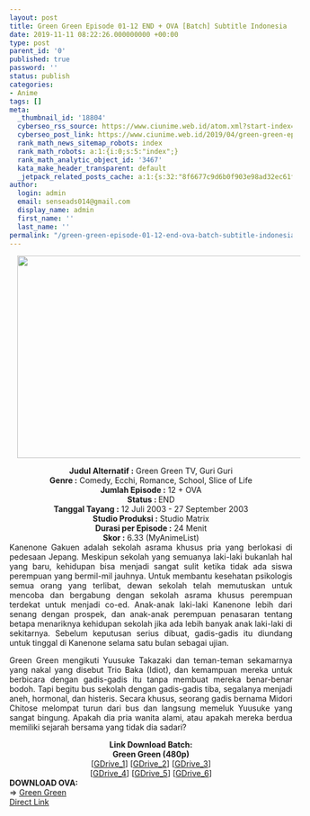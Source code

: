 ```yaml
---
layout: post
title: Green Green Episode 01-12 END + OVA [Batch] Subtitle Indonesia
date: 2019-11-11 08:22:26.000000000 +00:00
type: post
parent_id: '0'
published: true
password: ''
status: publish
categories:
- Anime
tags: []
meta:
  _thumbnail_id: '18804'
  cyberseo_rss_source: https://www.ciunime.web.id/atom.xml?start-index=1951&max-results=150
  cyberseo_post_link: https://www.ciunime.web.id/2019/04/green-green-episode-01-12-end-ova-batch.html
  rank_math_news_sitemap_robots: index
  rank_math_robots: a:1:{i:0;s:5:"index";}
  rank_math_analytic_object_id: '3467'
  kata_make_header_transparent: default
  _jetpack_related_posts_cache: a:1:{s:32:"8f6677c9d6b0f903e98ad32ec61f8deb";a:2:{s:7:"expires";i:1663240722;s:7:"payload";a:0:{}}}
author:
  login: admin
  email: senseads014@gmail.com
  display_name: admin
  first_name: ''
  last_name: ''
permalink: "/green-green-episode-01-12-end-ova-batch-subtitle-indonesia/"
---
```

<div class="separator" style="clear: both; text-align: center;"><a href="https://1.bp.blogspot.com/-z2a7XGkaV3E/XL3dHTmyHZI/AAAAAAAAS5E/nS913nF5pEUT_A_htWsN0oXkvDsi7GAPgCLcBGAs/s1600/Green%2BGreen.jpg" imageanchor="1" style="margin-left: 1em; margin-right: 1em;"><img border="0" data-original-height="720" data-original-width="1280" height="360" src="{{ site.baseurl }}/assets/2019/11/Green%2BGreen.jpg" width="640" /></a></div>
<p>
<div style="text-align: center;"><b>Judul</b><b><b> Alternatif</b> :</b> Green Green TV, Guri Guri</div>
<div style="text-align: center;"><b><b>Genre :</b></b> Comedy, Ecchi, Romance, School, Slice of Life</div>
<div style="text-align: center;"><b>Jumlah Episode :</b> 12 + OVA<br /><b>Status :&nbsp;</b>END<br /><b>Tanggal Tayang :</b> 12 Juli 2003 - 27 September 2003<br /><b>Studio Produksi :</b> Studio Matrix<br /><b>Durasi per Episode :</b> 24 Menit</div>
<div style="text-align: center;"><b>Skor :</b> 6.33 (MyAnimeList)</div>
<div style="text-align: center;"></div>
<div style="text-align: justify;">Kanenone Gakuen adalah sekolah asrama khusus pria yang berlokasi di pedesaan Jepang. Meskipun sekolah yang semuanya laki-laki bukanlah hal yang baru, kehidupan bisa menjadi sangat sulit ketika tidak ada siswa perempuan yang bermil-mil jauhnya. Untuk membantu kesehatan psikologis semua orang yang terlibat, dewan sekolah telah memutuskan untuk mencoba dan bergabung dengan sekolah asrama khusus perempuan terdekat untuk menjadi co-ed. Anak-anak laki-laki Kanenone lebih dari senang dengan prospek, dan anak-anak perempuan penasaran tentang betapa menariknya kehidupan sekolah jika ada lebih banyak anak laki-laki di sekitarnya. Sebelum keputusan serius dibuat, gadis-gadis itu diundang untuk tinggal di Kanenone selama satu bulan sebagai ujian.</p>
<p>Green Green mengikuti Yuusuke Takazaki dan teman-teman sekamarnya yang nakal yang disebut Trio Baka (Idiot), dan kemampuan mereka untuk berbicara dengan gadis-gadis itu tanpa membuat mereka benar-benar bodoh. Tapi begitu bus sekolah dengan gadis-gadis tiba, segalanya menjadi aneh, hormonal, dan histeris. Secara khusus, seorang gadis bernama Midori Chitose melompat turun dari bus dan langsung memeluk Yuusuke yang sangat bingung. Apakah dia pria wanita alami, atau apakah mereka berdua memiliki sejarah bersama yang tidak dia sadari?</p></div>
<div style="text-align: justify;"></div>
<div style="text-align: justify;"></div>
<div style="text-align: center;"><b>Link Download Batch:</b></div>
<div style="text-align: center;"><b>Green Green (480p)</b></div>
<div style="text-align: center;">[<a href="https://drive.google.com/uc?id=1JN5MRDge8hTI5ArxdEJ1d0RHPpe9JTL_" target="_blank" rel="noopener">GDrive_1</a>] [<a href="https://drive.google.com/uc?id=17yzJ9CTvwnxUP00C87LqHss6z4_nnRTE" target="_blank" rel="noopener">GDrive_2</a>] [<a href="https://drive.google.com/uc?id=1nnezK-VrS-i6SJ3rwgwUeJ_ObrVxOnuy" target="_blank" rel="noopener">GDrive_3</a>]<br />[<a href="https://drive.google.com/uc?export=download&amp;id=11-h6anTcK4TNeHgSs_fbNzC3FJDZujMS" target="_blank" rel="noopener">GDrive_4</a>] [<a href="https://drive.google.com/uc?export=download&amp;id=13-W_K2AlydD38ZU0b8fk_cIrEKjimaHf" target="_blank" rel="noopener">GDrive_5</a>] [<a href="https://drive.google.com/uc?id=1bQ27LlEVIiuBvE_6vNkwiBpSd1qHAY1D" target="_blank" rel="noopener">GDrive_6</a>]
<div style="text-align: left;"></div>
<div style="text-align: left;"></div>
<div style="text-align: left;"><b>DOWNLOAD OVA:</b></div>
<div style="text-align: left;"></div>
<div style="text-align: left;">=&gt;&nbsp;<a href="https://www.ciunime.web.id/2019/11/green-green-ova-subtitle-indonesia.html" target="_blank" rel="noopener">Green Green</a></div>
<div style="text-align: left;"></div>
</div>
<link rel="stylesheet" href="https://cdnjs.cloudflare.com/ajax/libs/font-awesome/4.7.0/css/font-awesome.min.css" />
<div class="divbtn"> <a href="https://handymansurrender.com/fihup8buzv?key=94550f7ce39444073321dde3b8782f97" class="btn"><i class="fa fa-download"></i> Direct Link</a> </div>
